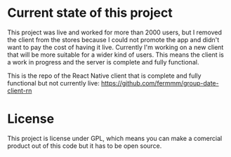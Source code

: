 # Current state of this project

This project was live and worked for more than 2000 users, but I removed the client from the stores because I could not promote the app and didn't want to pay the cost of having it live. Currently I'm working on a new client that will be more suitable for a wider kind of users. This means the client is a work in progress and the server is complete and fully functional.

This is the repo of the React Native client that is complete and fully functional but not currently live:
https://github.com/fermmm/group-date-client-rn

# License

This project is license under GPL, which means you can make a comercial product out of this code but it has to be open source.
